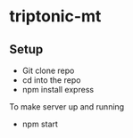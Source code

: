 # triptonic-mt
## Setup
- Git clone repo
- cd into the repo
- npm install express

To make server up and running
- npm start